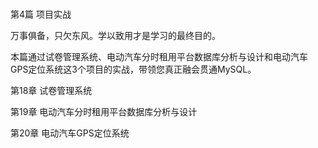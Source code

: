 # 
  第4篇 项目实战


万事俱备，只欠东风。学以致用才是学习的最终目的。

本篇通过试卷管理系统、电动汽车分时租用平台数据库分析与设计和电动汽车GPS定位系统这3个项目的实战，带领您真正融会贯通MySQL。

第18章 试卷管理系统

第19章 电动汽车分时租用平台数据库分析与设计

第20章 电动汽车GPS定位系统

